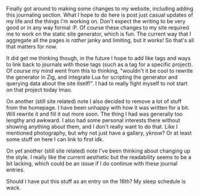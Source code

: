 Finally got around to making some changes to my website, including adding this
journaling section. What I hope to do here is post just casual updates of my
life and the things I'm working on. Don't expect the writing to be very good or
in any way formal :P. Of course these changes to my site required me to work on
the static site generator, which is fun. The current way that I aggregate all
the pages is _rather_ janky and limiting, but it works! So that's all that
matters for now.

It did get me thinking though, in the future I hope to add like tags and ways to
link back to journals with those tags (such as a tag for a specific project). Of
course my mind went from this to thinking, "wouldn't it be cool to rewrite the
generator in Zig, and integrate Lua for scripting the generator and querying
data about the site itself!". I had to really fight myself to not start on that
project today lmao.

On another (still site related) note I also decided to remove a lot of stuff
from the homepage. I have been unhappy with how it was written for a bit. Will
rewrite it and fill it out more soon. The thing I had was generally too lengthy
and awkward. I also had some personal interests there without showing anything
about them, and I don't really want to do that. Like I mentioned photography,
but why not just have a gallary, yknow? Or at least some stuff on here I can
link to first idk.

On yet another (still site related) note I've been thinking about changing up
the style. I really like the current aesthetic but the readability seems to be a
bit lacking, which could be an issue if I do continue with these journal
entries.

Should I have put this stuff as an entry on the 16th? My sleep schedule is wack.
